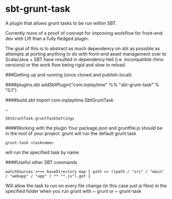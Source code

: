 sbt-grunt-task
============

A plugin that allows grunt tasks to be run within SBT.

Currently more of a proof of concept for improving workflow for front-end dev with Lift than a fully fledged plugin.

The goal of this is to abstract as much dependency on sbt as possible as attempts at porting anything to do with front-end asset management over to Scala/Java + SBT have resulted in dependency hell (i.e. incompatible rhino versions) or the work flow being rigid and slow to reload.

###Getting up and running (once cloned and publish-local):

####plugins.sbt
	addSbtPlugin("com.inplaytime" %% "sbt-grunt-task" % "0.1")

####build.sbt
	import com.inplaytime.SbtGruntTask

	…

	SbtGruntTask.gruntTaskSettings

####Working with the plugin
Your package.json and gruntfile.js should be in the root of your project:
	grunt
will run the default grunt task

	grunt-task <taskname>
will run the specified task by name

####Useful other SBT commands 

	watchSources <++= baseDirectory map { path => ((path / "src" / "main" / "webapp" / "app" ) ** "*.js").get }
Will allow the task to run on every file change (in this case just js files) in the specified folder when you run grunt with
	~ grunt
or
	~ grunt-task <taskname>
